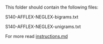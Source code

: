 This folder should contain the following files:

S140-AFFLEX-NEGLEX-bigrams.txt

S140-AFFLEX-NEGLEX-unigrams.txt


For more read [instructions.md](../../../instructions.md)
